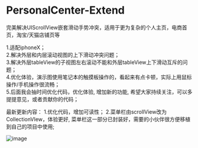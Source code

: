 # PersonalCenter-Extend
完美解决UIScrollView嵌套滑动手势冲突，适用于更为复杂的个人主页，电商首页，淘宝/天猫店铺页等    

1.适配iphoneX；    
2.解决外层和内层滚动视图的上下滑动冲突问题；  
3.解决外层tableView的子视图左右滚动不能和外层tableView上下滑动互斥的问题；  
4.优化体验，演示图使用笔记本的触摸板操作的，看起来有点卡顿，实际上用鼠标操作/手机操作很流畅；  
5.后面我会抽时间优化代码，优化体验, 增加新的功能, 希望大家持续关注，可以多提提意见，或者贡献你的代码；  

最新更新内容：
1.优化代码，增加可读性；
2.菜单栏由scrollView改为CollectionVIew，体验更好, 菜单栏这一部分已封装好，需要的小伙伴很方便移植到自己的项目中使用;

![image](https://github.com/ArchLL/PersonalCenter-Extend/blob/master/show.gif)
